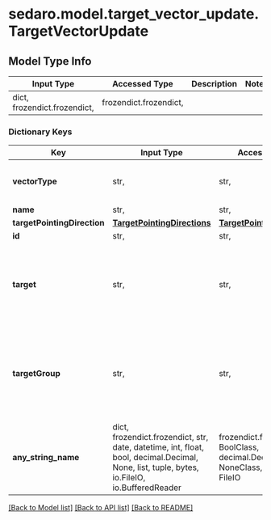 # sedaro.model.target_vector_update.TargetVectorUpdate

## Model Type Info
Input Type | Accessed Type | Description | Notes
------------ | ------------- | ------------- | -------------
dict, frozendict.frozendict,  | frozendict.frozendict,  |  | 

### Dictionary Keys
Key | Input Type | Accessed Type | Description | Notes
------------ | ------------- | ------------- | ------------- | -------------
**vectorType** | str,  | str,  |  | must be one of ["TARGET", ] 
**name** | str,  | str,  |  | 
**targetPointingDirection** | [**TargetPointingDirections**](TargetPointingDirections.md) | [**TargetPointingDirections**](TargetPointingDirections.md) |  | 
**id** | str,  | str,  |  | [optional] 
**target** | str,  | str,  | Relationship to zero or one &#x60;Target&#x60; blocks. Reverse key: &#x60;Target.targetVectors&#x60;. On delete: &#x60;RESTRICT&#x60; (prevent referenced block from being deleted while relationship to this one exists). | [optional] 
**targetGroup** | str,  | str,  | Relationship to zero or one &#x60;TargetGroup&#x60; blocks. Reverse key: &#x60;TargetGroup.targetVectors&#x60;. On delete: &#x60;RESTRICT&#x60; (prevent referenced block from being deleted while relationship to this one exists). | [optional] 
**any_string_name** | dict, frozendict.frozendict, str, date, datetime, int, float, bool, decimal.Decimal, None, list, tuple, bytes, io.FileIO, io.BufferedReader | frozendict.frozendict, str, BoolClass, decimal.Decimal, NoneClass, tuple, bytes, FileIO | any string name can be used but the value must be the correct type | [optional]

[[Back to Model list]](../../README.md#documentation-for-models) [[Back to API list]](../../README.md#documentation-for-api-endpoints) [[Back to README]](../../README.md)

